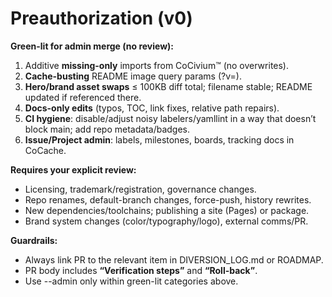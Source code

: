 <!-- status: stub; target: 150+ words -->
<!-- status: stub; target: 150+ words -->
<!-- status: stub; target: 150+ words -->
# Preauthorization (v0)
**Green-lit for admin merge (no review):**
1. Additive **missing-only** imports from CoCivium™ (no overwrites).
2. **Cache-busting** README image query params (?v=<short-sha>).
3. **Hero/brand asset swaps** ≤ 100KB diff total; filename stable; README updated if referenced there.
4. **Docs-only edits** (typos, TOC, link fixes, relative path repairs).
5. **CI hygiene**: disable/adjust noisy labelers/yamllint in a way that doesn’t block main; add repo metadata/badges.
6. **Issue/Project admin**: labels, milestones, boards, tracking docs in CoCache.

**Requires your explicit review:**
- Licensing, trademark/registration, governance changes.
- Repo renames, default-branch changes, force-push, history rewrites.
- New dependencies/toolchains; publishing a site (Pages) or package.
- Brand system changes (color/typography/logo), external comms/PR.

**Guardrails:**
- Always link PR to the relevant item in DIVERSION_LOG.md or ROADMAP.
- PR body includes **“Verification steps”** and **“Roll-back”**.
- Use --admin only within green-lit categories above.





